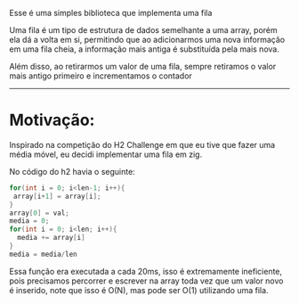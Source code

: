 Esse é uma simples biblioteca que implementa uma fila

Uma fila é um tipo de estrutura de dados semelhante a uma array, porém ela dá a volta em si, permitindo que ao adicionarmos uma nova informação em uma fila cheia, a informação mais antiga é substituída pela mais nova.

Além disso, ao retirarmos um valor de uma fila, sempre retiramos o valor mais antigo primeiro e incrementamos o contador

---

# Motivação:

Inspirado na competição do H2 Challenge em que eu tive que fazer uma média móvel, eu decidi implementar uma fila em zig.

No código do h2 havia o seguinte:

```c
for(int i = 0; i<len-1; i++){
 array[i+1] = array[i];
}
array[0] = val;
media = 0;
for(int i = 0; i<len; i++){
  media += array[i]
}
media = media/len
```

Essa função era executada a cada 20ms, isso é extremamente ineficiente, pois precisamos percorrer e escrever na array toda vez que um valor novo é inserido, note que isso é O(N), mas pode ser O(1) utilizando uma fila.
